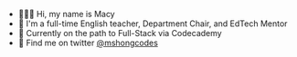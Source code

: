 - 👩🏻‍💻 Hi, my name is Macy
- 🍎 I'm a full-time English teacher, Department Chair, and EdTech Mentor
- 🌱 Currently on the path to Full-Stack via Codecademy
- 🐤 Find me on twitter [@mshongcodes](https://twitter.com/mshongcodes)

<!---
mshongcodes/mshongcodes is a ✨ special ✨ repository because its `README.md` (this file) appears on your GitHub profile.
You can click the Preview link to take a look at your changes.
--->
